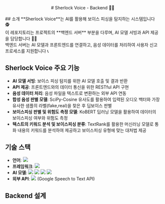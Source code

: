 <div align="center">
# Sherlock Voice - Backend 👩‍💻    
</div>

 <br/> 
## 소개
**Sherlock Voice**는 AI를 활용해 보이스 피싱을 탐지하는 시스템입니다 🕵 <br/>
이 레포지토리는 프로젝트의 **백엔드 서버** 부분을 다루며, AI 모델 서빙과 API 제공을 담당합니다 👩‍💻 <br/>
백엔드 서버는 AI 모델과 프론트엔드를 연결하고, 음성 데이터를 처리하여 사용자 신고 프로세스를 지원합니다 📞 <br/>


## Sherlock Voice 주요 기능
- **AI 모델 서빙**: 보이스 피싱 탐지를 위한 AI 모델 호출 및 결과 반환
- **API 제공**: 프론트엔드와의 데이터 통신을 위한 RESTful API 구현
- **음성 데이터 처리**: 음성 파일을 텍스트로 변환하는 외부 API 연동
- **합성 음성 판별 모델**: SciPy-Cosine 유사도를 활용하여 입력된 오디오 백터와 가장 유사한 샘플의 라벨(fake,real)을 찾은 후 딥보이스 판별
- **보이스피싱 판별 및 위험도 측정 모델**: KoBERT 딥러닝 모델을 활용하여 데이터의 보이스피싱 여부와 위험도 측정
- **텍스트의 키워드 분석 및 보이스피싱 분류**: TextRank를 활용한 머신러닝 모델로 통화 내용의 키워드를 분석하여 제공하고 보이스피싱 유형에 맞는 대처법 제공


## 기술 스택
- **언어**: <img src="https://img.shields.io/badge/python-3776AB?style=for-the-badge&logo=python&logoColor=white">
- **프레임워크**: <img src="https://img.shields.io/badge/FastAPI-009688?style=for-the-badge&logo=FastAPI&logoColor=white">
- **AI 모델**: <img src="https://img.shields.io/badge/PyTorch-EE4C2C?style=for-the-badge&logo=PyTorch&logoColor=white"> <img src="https://img.shields.io/badge/SciPy-8CAAE6?style=for-the-badge&logo=SciPy&logoColor=white"> <img src="https://img.shields.io/badge/KoBERT-FF7102?style=for-the-badge&logoColor=white"> <img src="https://img.shields.io/badge/TextRank-8D5A9E?style=for-the-badge&logoColor=white">
- **외부 API**: <img src="https://img.shields.io/badge/Google Cloud-4285F4?style=for-the-badge&logo=Google Cloud&logoColor=white"> (Google Speech to Text API)


## Backend 설계


